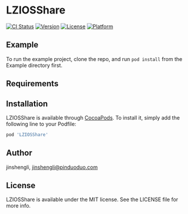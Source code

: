 # LZIOSShare

[![CI Status](https://img.shields.io/travis/jinshengli/LZIOSShare.svg?style=flat)](https://travis-ci.org/jinshengli/LZIOSShare)
[![Version](https://img.shields.io/cocoapods/v/LZIOSShare.svg?style=flat)](https://cocoapods.org/pods/LZIOSShare)
[![License](https://img.shields.io/cocoapods/l/LZIOSShare.svg?style=flat)](https://cocoapods.org/pods/LZIOSShare)
[![Platform](https://img.shields.io/cocoapods/p/LZIOSShare.svg?style=flat)](https://cocoapods.org/pods/LZIOSShare)

## Example

To run the example project, clone the repo, and run `pod install` from the Example directory first.

## Requirements

## Installation

LZIOSShare is available through [CocoaPods](https://cocoapods.org). To install
it, simply add the following line to your Podfile:

```ruby
pod 'LZIOSShare'
```

## Author

jinshengli, jinshengli@pinduoduo.com

## License

LZIOSShare is available under the MIT license. See the LICENSE file for more info.
